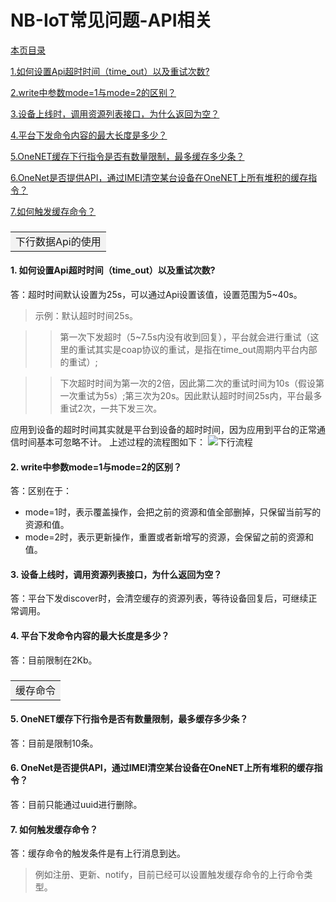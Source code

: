 # NB-IoT常见问题-API相关
[本页目录]()

[1.如何设置Api超时时间（time_out）以及重试次数?](#16)

[2.write中参数mode=1与mode=2的区别？](#17)

[3.设备上线时，调用资源列表接口，为什么返回为空？](#18)

[4.平台下发命令内容的最大长度是多少？](#19)

[5.OneNET缓存下行指令是否有数量限制，最多缓存多少条？](#21)

[6.OneNet是否提供API，通过IMEI清空某台设备在OneNET上所有堆积的缓存指令？](#22)

[7.如何触发缓存命令？](#23)


<h3 id="15"><table><tr><td bgcolor=#F2F2F2>下行数据Api的使用</td></tr></table></h3>

<h4 id="16">1. 如何设置Api超时时间（time_out）以及重试次数?</h4>

答：超时时间默认设置为25s，可以通过Api设置该值，设置范围为5~40s。
> 示例：默认超时时间25s。

>>第一次下发超时（5~7.5s内没有收到回复），平台就会进行重试（这里的重试其实是coap协议的重试，是指在time_out周期内平台内部的重试）;

>>下次超时时间为第一次的2倍，因此第二次的重试时间为10s（假设第一次重试为5s）;第三次为20s。因此默认超时时间25s内，平台最多重试2次，一共下发三次。   

应用到设备的超时时间其实就是平台到设备的超时时间，因为应用到平台的正常通信时间基本可忽略不计。
上述过程的流程图如下：
 ![下行流程](/images/LwM2M/downdata.png)


<h4 id="17">2. write中参数mode=1与mode=2的区别？</h4>

答：区别在于：
* mode=1时，表示覆盖操作，会把之前的资源和值全部删掉，只保留当前写的资源和值。
* mode=2时，表示更新操作，重置或者新增写的资源，会保留之前的资源和值。

<h4 id="18">3. 设备上线时，调用资源列表接口，为什么返回为空？</h4>

答：平台下发discover时，会清空缓存的资源列表，等待设备回复后，可继续正常调用。

<h4 id="19">4. 平台下发命令内容的最大长度是多少？</h4>

答：目前限制在2Kb。

<h3 id="15"><table><tr><td bgcolor=#F2F2F2>缓存命令</td></tr></table></h3>

<h4 id="21">5. OneNET缓存下行指令是否有数量限制，最多缓存多少条？</h4>

答：目前是限制10条。

<h4 id="22">6. OneNet是否提供API，通过IMEI清空某台设备在OneNET上所有堆积的缓存指令？</h4>

答：目前只能通过uuid进行删除。

<h4 id="23">7. 如何触发缓存命令？</h4>

答：缓存命令的触发条件是有上行消息到达。
> 例如注册、更新、notify，目前已经可以设置触发缓存命令的上行命令类型。
